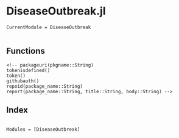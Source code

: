 # DiseaseOutbreak.jl
```@meta
CurrentModule = DiseaseOutbreak
```
```@contents
```
## Functions
```@docs
<!-- packageuri(pkgname::String)
tokenisdefined()
token()
githubauth()
repoid(package_name::String)
report(package_name::String, title::String, body::String) -->
```

## Index
```@index
```

```@autodocs
Modules = [DiseaseOutbreak]
```
